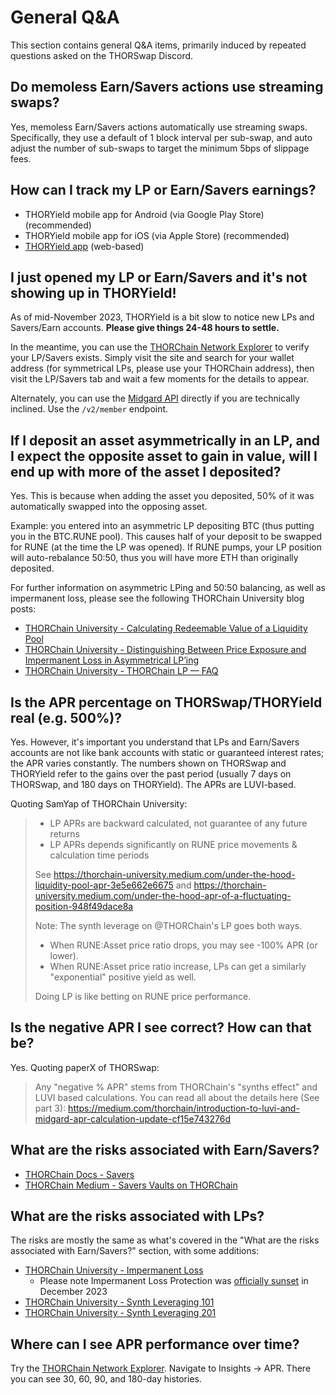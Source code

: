 # General Q&A

This section contains general Q&A items, primarily induced by repeated
questions asked on the THORSwap Discord.

## Do memoless Earn/Savers actions use streaming swaps?

Yes, memoless Earn/Savers actions automatically use streaming swaps.
Specifically, they use a default of 1 block interval per sub-swap,
and auto adjust the number of sub-swaps to target the minimum 5bps 
of slippage fees.

## How can I track my LP or Earn/Savers earnings?

- THORYield mobile app for Android (via Google Play Store) (recommended)
- THORYield mobile app for iOS (via Apple Store) (recommended)
- [THORYield app] (web-based)

## I just opened my LP or Earn/Savers and it's not showing up in THORYield!

As of mid-November 2023, THORYield is a bit slow to notice new LPs and
Savers/Earn accounts.  **Please give things 24-48 hours to settle.**

In the meantime, you can use the [THORChain Network Explorer] to verify your
LP/Savers exists.  Simply visit the site and search for your wallet address
(for symmetrical LPs, please use your THORChain address), then visit the
LP/Savers tab and wait a few moments for the details to appear.

Alternately, you can use the [Midgard API] directly if you are technically
inclined.  Use the `/v2/member` endpoint.

## If I deposit an asset asymmetrically in an LP, and I expect the opposite asset to gain in value, will I end up with more of the asset I deposited?

Yes.  This is because when adding the asset you deposited, 50% of it was
automatically swapped into the opposing asset.

Example: you entered into an asymmetric LP depositing BTC (thus putting you in
the BTC.RUNE pool).  This causes half of your deposit to be swapped for RUNE
(at the time the LP was opened).  If RUNE pumps, your LP position will
auto-rebalance 50:50, thus you will have more ETH than originally deposited.

For further information on asymmetric LPing and 50:50 balancing, as well as
impermanent loss, please see the following THORChain University blog posts:

- [THORChain University - Calculating Redeemable Value of a Liquidity Pool][1]
- [THORChain University - Distinguishing Between Price Exposure and Impermanent Loss in Asymmetrical LP’ing][2]
- [THORChain University - THORChain LP — FAQ][3]

## Is the APR percentage on THORSwap/THORYield real (e.g. 500%)?

Yes.  However, it's important you understand that LPs and Earn/Savers accounts
are not like bank accounts with static or guaranteed interest rates; the APR
varies constantly.  The numbers shown on THORSwap and THORYield refer to the
gains over the past period (usually 7 days on THORSwap, and 180 days on
THORYield).  The APRs are LUVI-based.

Quoting SamYap of THORChain University:

> * LP APRs are backward calculated, not guarantee of any future returns
> * LP APRs depends significantly on RUNE price movements & calculation time periods
> 
> See <https://thorchain-university.medium.com/under-the-hood-liquidity-pool-apr-3e5e662e6675> and <https://thorchain-university.medium.com/under-the-hood-apr-of-a-fluctuating-position-948f49dace8a>
>
> Note: The synth leverage on @THORChain's LP goes both ways.
>
> * When RUNE:Asset price ratio drops, you may see -100% APR (or lower).
> * When RUNE:Asset price ratio increase, LPs can get a similarly "exponential" positive yield as well.
>
> Doing LP is like betting on RUNE price performance.

## Is the negative APR I see correct?  How can that be?

Yes.  Quoting paperX of THORSwap:

> Any "negative % APR" stems from THORChain's "synths effect" and LUVI based calculations. You can read all about the details here (See part 3): <https://medium.com/thorchain/introduction-to-luvi-and-midgard-apr-calculation-update-cf15e743276d>

## What are the risks associated with Earn/Savers?

- [THORChain Docs - Savers][4]
- [THORChain Medium - Savers Vaults on THORChain][5]

## What are the risks associated with LPs?

The risks are mostly the same as what's covered in the
"What are the risks associated with Earn/Savers?"
section, with some additions:

- [THORChain University - Impermanent Loss][6]
  - Please note Impermanent Loss Protection was [officially sunset][7] in December 2023
- [THORChain University - Synth Leveraging 101][8]
- [THORChain University - Synth Leveraging 201][9]

## Where can I see APR performance over time?

Try the [THORChain Network Explorer].  Navigate to Insights &rarr; APR.  There
you can see 30, 60, 90, and 180-day histories.

[1]: https://thorchain-university.medium.com/calculating-redeemable-value-of-a-liquidity-pool-e89a452afeec
[2]: https://thorchain-university.medium.com/distinguishing-between-price-exposure-and-impermanent-loss-in-asymmetrical-lping-f3fcd0e84887
[3]: https://thorchain-university.medium.com/thorchain-lp-faq-7f60950aa277
[4]: https://docs.thorchain.org/thorchain-finance/savings
[5]: https://medium.com/thorchain/thorchain-savers-vaults-fc3f086b4057
[6]: https://thorchain-university.medium.com/impermanent-loss-and-impermanent-loss-protection-a4a0f78d1701
[7]: https://thorchain-university.medium.com/lpu-thorchain-updates-nov-2023-17af629c7763
[8]: https://thorchain-university.medium.com/under-the-hood-liquidity-pool-apr-3e5e662e6675
[9]: https://thorchain-university.medium.com/under-the-hood-liquidity-pool-apr-synth-leverage-201-c412b2cb8cb5
[Midgard API]: https://midgard.ninerealms.com/v2/doc
[THORChain Network Explorer]: https://thorchain.net/dashboard
[THORYield app]: https://app.thoryield.com/dashboard
